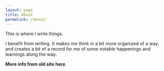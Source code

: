 ```yaml
---
layout: page
title: About
permalink: /about/
---
```


This is where I write things.

I benefit from writing. It makes me think in a bit more organized of a way, and creates a bit of a record for me of some notable happenings and learnings along the way.

**More info from old site here**

